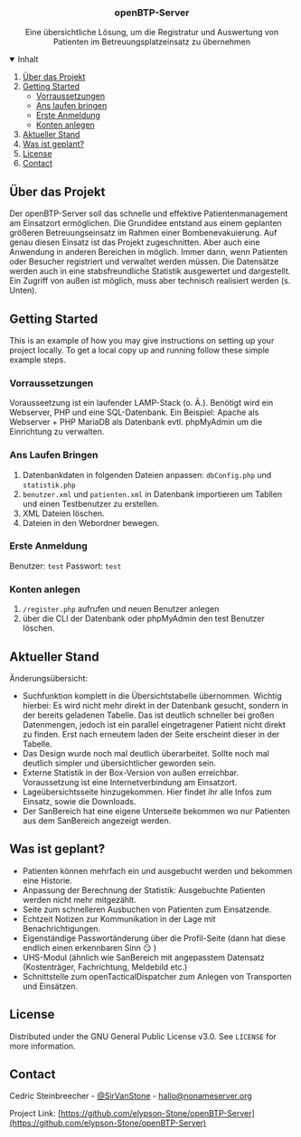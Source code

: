 
  <h3 align="center">openBTP-Server</h3>

  <p align="center">
    Eine übersichtliche Lösung, um die Registratur und Auswertung von Patienten im Betreuungsplatzeinsatz zu übernehmen

</p>



<details open="open">
  <summary>Inhalt</summary>
  <ol>
    <li>
      <a href="#Über-das-Projekt">Über das Projekt</a>
    </li>
    <li>
      <a href="#getting-started">Getting Started</a>
      <ul>
        <li><a href="#Vorraussetzungen">Vorraussetzungen</a></li>
        <li><a href="#Ans-Laufen-Bringen">Ans laufen bringen</a></li>
        <li><a href="#Erste-Anmeldung">Erste Anmeldung</a></li>
        <li><a href="#Konten-Anlegen">Konten anlegen</a></li>
      </ul>
    </li>
    <li><a href="#Aktueller-Stand">Aktueller Stand<a></li>
    <li><a href="#Was-ist-geplant">Was ist geplant?</a></li>
    <li><a href="#license">License</a></li>
    <li><a href="#contact">Contact</a></li>
  </ol>
</details>




## Über das Projekt

Der openBTP-Server soll das schnelle und effektive Patientenmanagement am Einsatzort ermöglichen. Die Grundidee entstand aus einem geplanten größeren Betreuungseinsatz im Rahmen einer
Bombenevakuierung. Auf genau diesen Einsatz ist das Projekt zugeschnitten. Aber auch eine Anwendung in anderen Bereichen in möglich. Immer dann, wenn Patienten oder Besucher registriert und verwaltet werden müssen.
Die Datensätze werden auch in eine stabsfreundliche Statistik ausgewertet und dargestellt. Ein Zugriff von außen ist möglich, muss aber technisch realisiert werden (s. Unten).



## Getting Started

This is an example of how you may give instructions on setting up your project locally.
To get a local copy up and running follow these simple example steps.

### Vorraussetzungen

Vorausseetzung ist ein laufender LAMP-Stack (o. Ä.).
Benötigt wird ein Webserver, PHP und eine SQL-Datenbank.
Ein Beispiel:
Apache als Webserver + PHP
MariaDB als Datenbank
evtl. phpMyAdmin um die Einrichtung zu verwalten.

### Ans Laufen Bringen

1. Datenbankdaten in folgenden Dateien anpassen: `dbConfig.php` und `statistik.php`
2. `benutzer.xml` und `patienten.xml` in Datenbank importieren um Tabllen und einen Testbenutzer zu erstellen.
3. XML Dateien löschen.
4. Dateien in den Webordner bewegen.

### Erste Anmeldung

Benutzer: `test`
Passwort: `test`

### Konten anlegen

1. `/register.php` aufrufen und neuen Benutzer anlegen
2. über die CLI der Datenbank oder phpMyAdmin den test Benutzer löschen.



## Aktueller Stand
  
Änderungsübersicht:
- Suchfunktion komplett in die Übersichtstabelle übernommen. Wichtig hierbei: Es wird nicht mehr direkt in der Datenbank gesucht, sondern in der bereits geladenen Tabelle. Das ist deutlich schneller bei großen Datenmengen, jedoch ist ein parallel eingetragener Patient nicht direkt zu finden. Erst nach erneutem laden der Seite erscheint dieser in der Tabelle.
- Das Design wurde noch mal deutlich überarbeitet. Sollte noch mal deutlich simpler und übersichtlicher geworden sein.
- Externe Statistik in der Box-Version von außen erreichbar. Voraussetzung ist eine Internetverbindung am Einsatzort.
- Lageübersichtsseite hinzugekommen. Hier findet ihr alle Infos zum Einsatz, sowie die Downloads.
- Der SanBereich hat eine eigene Unterseite bekommen wo nur Patienten aus dem SanBereich angezeigt werden.



<!-- ROADMAP -->
## Was ist geplant?

- Patienten können mehrfach ein und ausgebucht werden und bekommen eine Historie.
- Anpassung der Berechnung der Statistik: Ausgebuchte Patienten werden nicht mehr mitgezählt.
- Seite zum schnelleren Ausbuchen von Patienten zum Einsatzende.
- Echtzeit Notizen zur Kommunikation in der Lage mit Benachrichtigungen.
- Eigenständige Passwortänderung über die Profil-Seite (dann hat diese endlich einen erkennbaren Sinn 😏 )
- UHS-Modul (ähnlich wie SanBereich mit angepasstem Datensatz (Kostenträger, Fachrichtung, Meldebild etc.)
- Schnittstelle zum openTacticalDispatcher zum Anlegen von Transporten und Einsätzen.



<!-- CONTRIBUTING -->


<!-- LICENSE -->
## License

Distributed under the GNU General Public License v3.0. See `LICENSE` for more information.



<!-- CONTACT -->
## Contact

Cedric Steinbreecher - [@SirVanStone](https://twitter.com/SirVanStone) - hallo@nonameserver.org

Project Link: [https://github.com/elypson-Stone/openBTP-Server](https://github.com/elypson-Stone/openBTP-Server)


